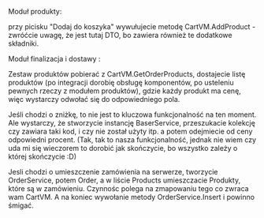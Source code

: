 Moduł produkty:

przy picisku "Dodaj do koszyka" wywułujecie metodę CartVM.AddProduct - zwróćcie uwagę, że jest tutaj DTO, bo zawiera również te dodatkowe składniki.


Moduł finalizacja i dostawy :

Zestaw produktów pobierać z CartVM.GetOrderProducts, dostajecie listę produktów (po integracji dorobię obsługę komponentów, po usteleniu pewnych rzeczy z modułem produktów), gdzie każdy produkt ma cenę, więc wystarczy odwołać się do odpowiedniego pola.

Jeśli chodzi o zniżkę, to nie jest to kluczowa funkcjonalność na ten moment.
Ale wystarczy, że stworzycie instancję BaserService<Discount>, przeszukacie kolekcję czy zawiara taki kod, i czy nie został użyty itp. a potem odejmiecie od ceny odpowiedni procent. (Tak, tak to nasza funkcjonalność, jednak nie wiem czy uda mi się wieczorem to dorobić jak skończycie, bo wszystko zależy o której skończycie :D)
  
  Jesli chodzi o umieszczenie zamówienia na serwerze, tworzycie OrderService, potem Order, a w liście Products umieszczacie Produkty, które są w zamówieniu. Czynnośc polega na zmapowaniu tego co zwraca wam CartVM.
  A na koniec wywołanie metody OrderService.Insert i powinno śmigać.
